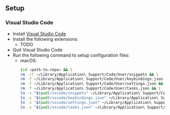 ## Setup

### Visual Studio Code

- Install [Visual Studio Code](https://code.visualstudio.com/)
- Install the following extensions:
    - TODO
- Quit Visual Studio Code
- Run the following command to setup configuration files:
    - macOS:
        ```bash
        (cd <path-to-repo> && \
        rm -rf ~/Library/Application\ Support/Code/User/snippets && \
        rm -f ~/Library/Application\ Support/Code/User/keybindings.json && \
        rm -f ~/Library/Application\ Support/Code/User/settings.json && \
        rm -f ~/Library/Application\ Support/Code/User/tasks.json && \
        ln -s "$(pwd)/vscode/snippets" ~/Library/Application\ Support/Code/User/snippets && \
        ln -s "$(pwd)/vscode/keybindings.json" ~/Library/Application\ Support/Code/User/keybindings.json && \
        ln -s "$(pwd)/vscode/settings.json" ~/Library/Application\ Support/Code/User/settings.json && \
        ln -s "$(pwd)/vscode/tasks.json" ~/Library/Application\ Support/Code/User/tasks.json)
        ``````

